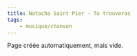 ```yaml
---
title: Natacha Saint Pier - Tu trouveras
tags:
    - musique/chanson
---
```


Page créée automatiquement, mais vide.
